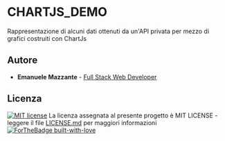 # CHARTJS_DEMO
Rappresentazione di alcuni dati ottenuti da un'API privata per mezzo di grafici costruiti con ChartJs

## Autore

* **Emanuele Mazzante** - [Full Stack Web Developer](https://emanuelemazzante.dev)

## Licenza
[![MIT license](https://img.shields.io/badge/License-MIT-blue.svg)](https://lbesson.mit-license.org/)
La licenza assegnata al presente progetto è MIT LICENSE - leggere il file [LICENSE.md](LICENSE.md) per maggiori informazioni
[![ForTheBadge built-with-love](http://ForTheBadge.com/images/badges/built-with-love.svg)](https://GitHub.com/Naereen/)
